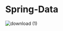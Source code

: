 # Spring-Data
![download (1)](https://github.com/user-attachments/assets/849dcb1f-b19a-44a2-b75e-ab722181de66)
